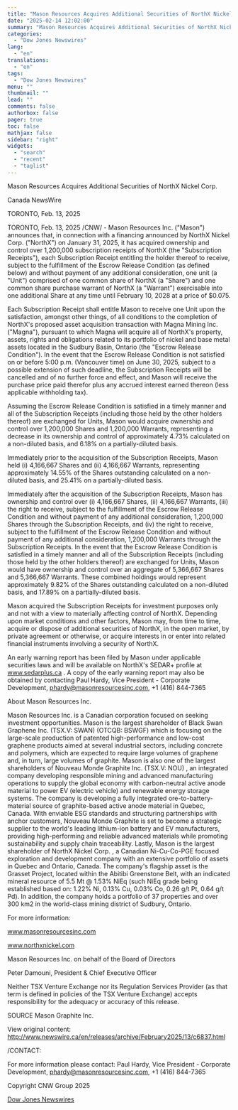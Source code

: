```yaml
---
title: "Mason Resources Acquires Additional Securities of NorthX Nickel Corp."
date: "2025-02-14 12:02:00"
summary: "Mason Resources Acquires Additional Securities of NorthX Nickel Corp.Canada NewsWireTORONTO, Feb. 13, 2025TORONTO, Feb. 13, 2025 /CNW/ - Mason Resources Inc. (\"Mason\") announces that, in connection with a financing announced by NorthX Nickel Corp. (\"NorthX\") on January 31, 2025, it has acquired ownership and control over 1,200,000 subscription receipts of..."
categories:
  - "Dow Jones Newswires"
lang:
  - "en"
translations:
  - "en"
tags:
  - "Dow Jones Newswires"
menu: ""
thumbnail: ""
lead: ""
comments: false
authorbox: false
pager: true
toc: false
mathjax: false
sidebar: "right"
widgets:
  - "search"
  - "recent"
  - "taglist"
---
```


Mason Resources Acquires Additional Securities of NorthX Nickel Corp.

Canada NewsWire

TORONTO, Feb. 13, 2025

TORONTO, Feb. 13, 2025 /CNW/ - Mason Resources Inc. ("Mason") announces that, in connection with a financing announced by NorthX Nickel Corp. ("NorthX") on January 31, 2025, it has acquired ownership and control over 1,200,000 subscription receipts of NorthX (the "Subscription Receipts"), each Subscription Receipt entitling the holder thereof to receive, subject to the fulfillment of the Escrow Release Condition (as defined below) and without payment of any additional consideration, one unit (a "Unit") comprised of one common share of NorthX (a "Share") and one common share purchase warrant of NorthX (a "Warrant") exercisable into one additional Share at any time until February 10, 2028 at a price of $0.075.

Each Subscription Receipt shall entitle Mason to receive one Unit upon the satisfaction, amongst other things, of all conditions to the completion of NorthX's proposed asset acquisition transaction with Magna Mining Inc. ("Magna"), pursuant to which Magna will acquire all of NorthX's property, assets, rights and obligations related to its portfolio of nickel and base metal assets located in the Sudbury Basin, Ontario (the "Escrow Release Condition"). In the event that the Escrow Release Condition is not satisfied on or before 5:00 p.m. (Vancouver time) on June 30, 2025, subject to a possible extension of such deadline, the Subscription Receipts will be cancelled and of no further force and effect, and Mason will receive the purchase price paid therefor plus any accrued interest earned thereon (less applicable withholding tax).

Assuming the Escrow Release Condition is satisfied in a timely manner and all of the Subscription Receipts (including those held by the other holders thereof) are exchanged for Units, Mason would acquire ownership and control over 1,200,000 Shares and 1,200,000 Warrants, representing a decrease in its ownership and control of approximately 4.73% calculated on a non-diluted basis, and 6.18% on a partially-diluted basis.

Immediately prior to the acquisition of the Subscription Receipts, Mason held (i) 4,166,667 Shares and (ii) 4,166,667 Warrants, representing approximately 14.55% of the Shares outstanding calculated on a non-diluted basis, and 25.41% on a partially-diluted basis.

Immediately after the acquisition of the Subscription Receipts, Mason has ownership and control over (i) 4,166,667 Shares, (ii) 4,166,667 Warrants, (iii) the right to receive, subject to the fulfillment of the Escrow Release Condition and without payment of any additional consideration, 1,200,000 Shares through the Subscription Receipts, and (iv) the right to receive, subject to the fulfillment of the Escrow Release Condition and without payment of any additional consideration, 1,200,000 Warrants through the Subscription Receipts. In the event that the Escrow Release Condition is satisfied in a timely manner and all of the Subscription Receipts (including those held by the other holders thereof) are exchanged for Units, Mason would have ownership and control over an aggregate of 5,366,667 Shares and 5,366,667 Warrants. These combined holdings would represent approximately 9.82% of the Shares outstanding calculated on a non-diluted basis, and 17.89% on a partially-diluted basis.

Mason acquired the Subscription Receipts for investment purposes only and not with a view to materially affecting control of NorthX. Depending upon market conditions and other factors, Mason may, from time to time, acquire or dispose of additional securities of NorthX, in the open market, by private agreement or otherwise, or acquire interests in or enter into related financial instruments involving a security of NorthX.

An early warning report has been filed by Mason under applicable securities laws and will be available on NorthX's SEDAR+ profile at www.sedarplus.ca . A copy of the early warning report may also be obtained by contacting Paul Hardy, Vice President - Corporate Development, phardy@masonresourcesinc.com, +1 (416) 844-7365

About Mason Resources Inc.

Mason Resources Inc. is a Canadian corporation focused on seeking investment opportunities. Mason is the largest shareholder of Black Swan Graphene Inc. (TSX.V: SWAN) (OTCQB: BSWGF) which is focusing on the large-scale production of patented high-performance and low-cost graphene products aimed at several industrial sectors, including concrete and polymers, which are expected to require large volumes of graphene and, in turn, large volumes of graphite. Mason is also one of the largest shareholders of Nouveau Monde Graphite Inc. (TSX.V: NOU) , an integrated company developing responsible mining and advanced manufacturing operations to supply the global economy with carbon-neutral active anode material to power EV (electric vehicle) and renewable energy storage systems. The company is developing a fully integrated ore-to-battery-material source of graphite-based active anode material in Quebec, Canada. With enviable ESG standards and structuring partnerships with anchor customers, Nouveau Monde Graphite is set to become a strategic supplier to the world's leading lithium-ion battery and EV manufacturers, providing high-performing and reliable advanced materials while promoting sustainability and supply chain traceability. Lastly, Mason is the largest shareholder of NorthX Nickel Corp. , a Canadian Ni-Cu-Co-PGE focused exploration and development company with an extensive portfolio of assets in Quebec and Ontario, Canada. The company's flagship asset is the Grasset Project, located within the Abitibi Greenstone Belt, with an indicated mineral resource of 5.5 Mt @ 1.53% NiEq (such NiEq grade being established based on: 1.22% Ni, 0.13% Cu, 0.03% Co, 0.26 g/t Pt, 0.64 g/t Pd). In addition, the company holds a portfolio of 37 properties and over 300 km2 in the world-class mining district of Sudbury, Ontario.

For more information:

www.masonresourcesinc.com

www.northxnickel.com

Mason Resources Inc. on behalf of the Board of Directors

Peter Damouni, President & Chief Executive Officer

Neither TSX Venture Exchange nor its Regulation Services Provider (as that term is defined in policies of the TSX Venture Exchange) accepts responsibility for the adequacy or accuracy of this release.

SOURCE Mason Graphite Inc.

View original content: http://www.newswire.ca/en/releases/archive/February2025/13/c6837.html

/CONTACT:

For more information please contact: Paul Hardy, Vice President - Corporate Development, phardy@masonresourcesinc.com, +1 (416) 844-7365

Copyright CNW Group 2025

[Dow Jones Newswires](https://www.tradingview.com/news/DJN_DN20250213018594:0/)
